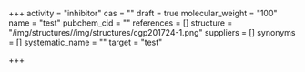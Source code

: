 +++
activity = "inhibitor"
cas = ""
draft = true
molecular_weight = "100"
name = "test"
pubchem_cid = ""
references = []
structure = "/img/structures//img/structures/cgp201724-1.png"
suppliers = []
synonyms = []
systematic_name = ""
target = "test"

+++
